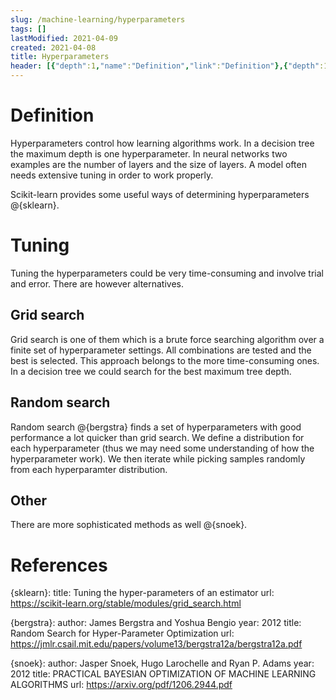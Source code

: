 ```yaml
---
slug: /machine-learning/hyperparameters
tags: []
lastModified: 2021-04-09
created: 2021-04-08
title: Hyperparameters
header: [{"depth":1,"name":"Definition","link":"Definition"},{"depth":1,"name":"Tuning","link":"Tuning"},{"depth":2,"name":"Grid search","link":"Grid-search"},{"depth":2,"name":"Random search","link":"Random-search"},{"depth":2,"name":"Other","link":"Other"},{"depth":1,"name":"References","link":"References"}]
---
```


# Definition
Hyperparameters control how learning algorithms work. In a decision tree the maximum depth is one hyperparameter. In neural networks two examples are the number of layers and the size of layers. A model often needs extensive tuning in order to work properly.

Scikit-learn provides some useful ways of determining hyperparameters @{sklearn}.

# Tuning
Tuning the hyperparameters could be very time-consuming and involve trial and error. There are however alternatives.

## Grid search
Grid search is one of them which is a brute force searching algorithm over a finite set of hyperparameter settings. All combinations are tested and the best is selected. This approach belongs to the more time-consuming ones. In a decision tree we could search for the best maximum tree depth.

## Random search
Random search @{bergstra} finds a set of hyperparameters with good performance a lot quicker than grid search. We define a distribution for each hyperparameter (thus we may need some understanding of how the hyperparameter work). We then iterate while picking samples randomly from each hyperparamter distribution.

## Other
There are more sophisticated methods as well @{snoek}.

# References

{sklearn}:
    title: Tuning the hyper-parameters of an estimator
    url: https://scikit-learn.org/stable/modules/grid_search.html

{bergstra}:
    author: James Bergstra and Yoshua Bengio
    year: 2012
    title: Random Search for Hyper-Parameter Optimization
    url: https://jmlr.csail.mit.edu/papers/volume13/bergstra12a/bergstra12a.pdf

{snoek}:
    author: Jasper Snoek, Hugo Larochelle and Ryan P. Adams
    year: 2012
    title: PRACTICAL BAYESIAN OPTIMIZATION OF MACHINE LEARNING ALGORITHMS
    url: https://arxiv.org/pdf/1206.2944.pdf